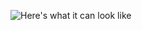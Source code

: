 ![Here's what it can look like](https://cdn.discordapp.com/attachments/964777900370968606/1012907634258608268/unknown.png)
